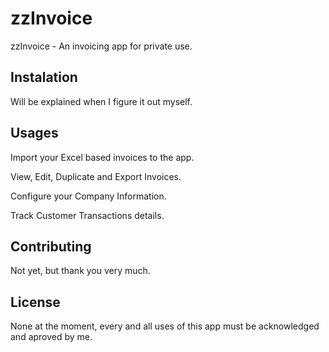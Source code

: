 # zzInvoice
zzInvoice - An invoicing app for private use.

## Instalation
Will be explained when I figure it out myself.

## Usages
Import your Excel based invoices to the app.

View, Edit, Duplicate and Export Invoices.

Configure your Company Information.

Track Customer Transactions details.

## Contributing
Not yet, but thank you very much.

## License
None at the moment, every and all uses of this app must be acknowledged and aproved by me.